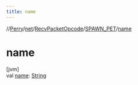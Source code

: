 ```yaml
---
title: name
---
```

//[Perry](../../../../index.html)/[net](../../index.html)/[RecvPacketOpcode](../index.html)/[SPAWN_PET](index.html)/[name](name.html)



# name



[jvm]\
val [name](name.html): [String](https://kotlinlang.org/api/latest/jvm/stdlib/kotlin/-string/index.html)




